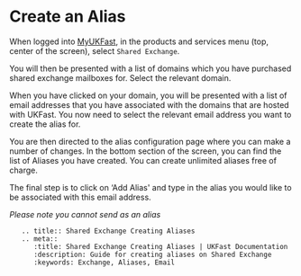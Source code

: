 # Create an Alias

When logged into [MyUKFast](https://www.ukfast.co.uk/myukfast.html?msg=6&url=%2Fdashboard.php), in the products and services    menu (top, center of the screen), select `Shared Exchange`.


You will then be presented with a list of domains which you have purchased shared exchange mailboxes for. Select the relevant domain.


When you have clicked on your domain, you will be presented with a list of email addresses that you have associated with the domains that are hosted with UKFast. You now need to select the relevant email address you want to create the alias for.


You are then directed to the alias configuration page where you can make a number of changes. In the bottom section of the screen, you can find the list of Aliases you have created. You can create unlimited aliases free of charge.


The final step is to click on ‘Add Alias' and type in the alias you would like to be associated with this email address.

*Please note you cannot send as an alias*

```eval_rst
   .. title:: Shared Exchange Creating Aliases
   .. meta::
      :title: Shared Exchange Creating Aliases | UKFast Documentation
      :description: Guide for creating aliases on Shared Exchange
      :keywords: Exchange, Aliases, Email
```
